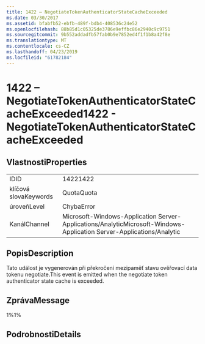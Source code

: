```yaml
---
title: 1422 – NegotiateTokenAuthenticatorStateCacheExceeded
ms.date: 03/30/2017
ms.assetid: bfabfb52-ebfb-489f-bdb4-408536c24e52
ms.openlocfilehash: 88b85d1c05325de3786e9effbc86e2940c9c9751
ms.sourcegitcommit: 9b552addadfb57fab0b9e7852ed4f1f1b8a42f8e
ms.translationtype: MT
ms.contentlocale: cs-CZ
ms.lasthandoff: 04/23/2019
ms.locfileid: "61782184"
---
```

# <a name="1422---negotiatetokenauthenticatorstatecacheexceeded"></a><span data-ttu-id="13450-102">1422 – NegotiateTokenAuthenticatorStateCacheExceeded</span><span class="sxs-lookup"><span data-stu-id="13450-102">1422 - NegotiateTokenAuthenticatorStateCacheExceeded</span></span>
## <a name="properties"></a><span data-ttu-id="13450-103">Vlastnosti</span><span class="sxs-lookup"><span data-stu-id="13450-103">Properties</span></span>  
  
|||  
|-|-|  
|<span data-ttu-id="13450-104">ID</span><span class="sxs-lookup"><span data-stu-id="13450-104">ID</span></span>|<span data-ttu-id="13450-105">1422</span><span class="sxs-lookup"><span data-stu-id="13450-105">1422</span></span>|  
|<span data-ttu-id="13450-106">klíčová slova</span><span class="sxs-lookup"><span data-stu-id="13450-106">Keywords</span></span>|<span data-ttu-id="13450-107">Quota</span><span class="sxs-lookup"><span data-stu-id="13450-107">Quota</span></span>|  
|<span data-ttu-id="13450-108">úroveň</span><span class="sxs-lookup"><span data-stu-id="13450-108">Level</span></span>|<span data-ttu-id="13450-109">Chyba</span><span class="sxs-lookup"><span data-stu-id="13450-109">Error</span></span>|  
|<span data-ttu-id="13450-110">Kanál</span><span class="sxs-lookup"><span data-stu-id="13450-110">Channel</span></span>|<span data-ttu-id="13450-111">Microsoft-Windows-Application Server-Applications/Analytic</span><span class="sxs-lookup"><span data-stu-id="13450-111">Microsoft-Windows-Application Server-Applications/Analytic</span></span>|  
  
## <a name="description"></a><span data-ttu-id="13450-112">Popis</span><span class="sxs-lookup"><span data-stu-id="13450-112">Description</span></span>  
 <span data-ttu-id="13450-113">Tato událost je vygenerován při překročení mezipaměť stavu ověřovací data tokenu negotiate.</span><span class="sxs-lookup"><span data-stu-id="13450-113">This event is emitted when the negotiate token authenticator state cache is exceeded.</span></span>  
  
## <a name="message"></a><span data-ttu-id="13450-114">Zpráva</span><span class="sxs-lookup"><span data-stu-id="13450-114">Message</span></span>  
 <span data-ttu-id="13450-115">1%</span><span class="sxs-lookup"><span data-stu-id="13450-115">1%</span></span>  
  
## <a name="details"></a><span data-ttu-id="13450-116">Podrobnosti</span><span class="sxs-lookup"><span data-stu-id="13450-116">Details</span></span>
